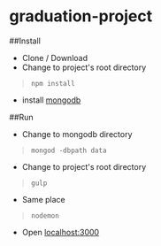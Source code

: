 graduation-project
==================
##Install
 - Clone / Download
 - Change to project's root directory
 

> `npm install`

  - install [mongodb](http://www.mongodb.org/downloads)
  
##Run
- Change to mongodb directory

> `mongod -dbpath data`

 - Change to project's root directory
 
> `gulp`

 - Same place
 
> `nodemon`

 

- Open [localhost:3000](localhost:3000)

